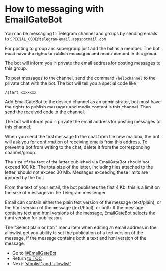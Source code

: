 # How to messaging with EmailGateBot

You can be messaging to Telegram channel and groups by sending emails to `SPECIAL_CODE@telegram-email.appspotmail.com`

For posting to group and supergroup just add the bot as a member.
The bot must have the rights to publish messages and media content in this group.

The bot will inform you in private the email address for posting messages to this group.

To post messages to the channel, send the command `/helpchannel` to the private chat with the bot.
The bot will tell you a special code like
```
/start xxxxxxx
```
Add EmailGateBot to the desired channel as an administrator, bot must have the rights to publish messages and media content in this channel.
Then send the received code to the channel.

The bot will inform you in private the email address for posting messages to this channel.

When you send the first message to the chat from the new mailbox, the bot will ask you for confirmation of receiving emails from this address.
To prevent a bot from writing to the chat, delete it from the corresponding channel/group.

The size of the text of the letter published via EmailGateBot should not exceed 100 Kb. The total size of the letter, including files attached to the letter, should not exceed 30 Mb.
Messages exceeding these limits are ignored by the bot.

From the text of your email, the bot publishes the first 4 Kb, this is a limit on the size of messages in the Telegram messenger.

Email can contain either the plain text version of the message (text/plain), or the html version of the message (text/html), or both.
If the message contains text and html versions of the message, EmailGateBot selects the html version for publication.

The "Select plain or html" menu item when editing an email address in the allowlist get you ability to set the publication of a text version of the message, if the message contains both a text and html version of the message.

- Go to [@EmailGateBot](http://t.me/EmailGateBot?start=utm_KDaxQG000_github-en-messaging)
- Return [to TOC](guide.md)
- Next: ['stoplist' and 'allowlist'](stop_allow_list.md)
